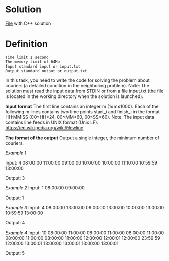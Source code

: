 # Solution

[File](../task_g.cpp) with C++ solution

# Definition

    Time limit 1 second
    The memory limit of 64Mb
    Input standard input or input.txt
    Output standard output or output.txt

In this task, you need to write the code for solving the problem about couriers (a detailed condition in the neighboring problem).
Note: The solution must read the input data from STDIN or from a file input.txt (the file is located in the working directory when the solution is launched).

**Input format**
The first line contains an integer m (1≤m≤1000). Each of the following m lines contains two time points start_i and finish_i in the format HH:MM:SS (00≤HH<24, 00≤MM<60, 00≤SS<60).
Note: The input data contains line feeds in UNIX format (Unix LF). https://en.wikipedia.org/wiki/Newline

**The format of the output**
Output a single integer, the minimum number of couriers.

*Example 1*

Input:
4
08:00:00 11:00:00
09:00:00 10:00:00
10:00:00 11:10:00
10:59:59 13:00:00

Output:
3

*Example 2*
Input:
1
08:00:00 09:00:00

Output:
1

*Example 3*
Input:
4
08:00:00 13:00:00
09:00:00 13:00:00
10:00:00 13:00:00
10:59:59 13:00:00

Output:
4

*Example 4*
Input:
10
08:00:00 11:00:00
08:00:00 11:00:00
08:00:00 11:00:00
08:00:00 11:00:00
08:00:00 11:00:00
12:00:00 12:00:01
12:00:00 23:59:59
12:00:00 13:00:01
13:00:00 13:00:01
13:00:00 13:00:01

Output:
5
